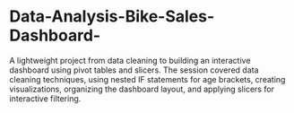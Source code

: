 # Data-Analysis-Bike-Sales-Dashboard-
 A lightweight project from data cleaning to building an interactive dashboard using pivot tables and slicers. The session covered data cleaning techniques, using nested IF statements for age brackets, creating visualizations, organizing the dashboard layout, and applying slicers for interactive filtering.
